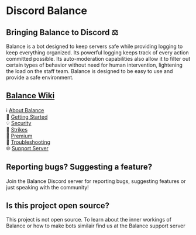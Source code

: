 # Discord Balance

## Bringing Balance to Discord ⚖️
Balance is a bot designed to keep servers safe while providing logging to keep everything organized. Its powerful logging keeps track of every action committed possible. Its auto-moderation capabilities also allow it to filter out certain types of behavior without need for human intervention, lightening the load on the staff team. Balance is designed to be easy to use and provide a safe environment.

## [Balance Wiki](https://github.com/qasmokes/balance/wiki)
ℹ [About Balance](https://github.com/qasmokes/balance/wiki/about)  
🔹 [Getting Started](https://github.com/qasmokes/balance/wiki/getting-started)  
💡 [Security](https://github.com/qasmokes/balance/wiki/security)  
🚩 [Strikes](https://github.com/qasmokes/balance/wiki/strikes)  
🔸 [Premium](https://github.com/qasmokes/balance/wiki/premium)  
🔌 [Troubleshooting](https://github.com/qasmokes/balance/wiki/troubleshooting)  
🌐 [Support Server](https://github.com/qasmokes/balance/invite)


## Reporting bugs? Suggesting a feature?
Join the Balance Discord server for reporting bugs, suggesting features or just speaking with the community!


## Is this project open source?
This project is not open source. To learn about the inner workings of Balance or how to make bots similair find us at the Balance support server
